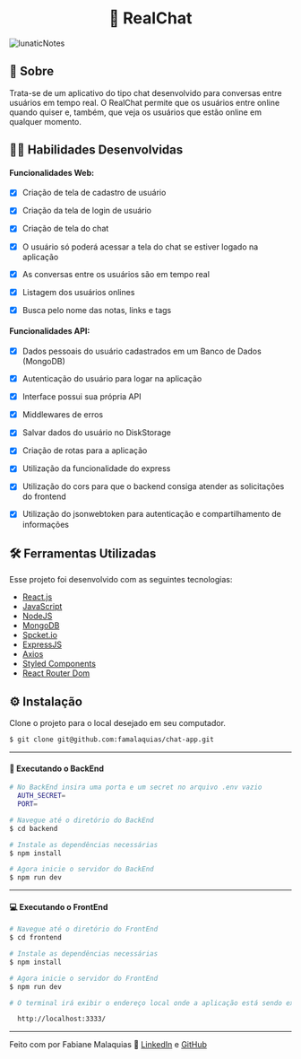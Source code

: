<h1 align="center">💬 RealChat</h1>

![lunaticNotes](https://user-images.githubusercontent.com/98343640/234660364-e2a794f4-5832-492f-9cb3-5ae1e2704d1d.png)


## :page_with_curl: Sobre

Trata-se de um aplicativo do tipo chat desenvolvido para conversas entre usuários em tempo real. 
O RealChat permite que os usuários entre online quando quiser e, também, que veja os usuários que estão online em qualquer momento.


## :man_technologist: Habilidades Desenvolvidas

#### Funcionalidades Web:

- [x] Criação de tela de cadastro de usuário
- [x] Criação da tela de login de usuário
- [x] Criação de tela do chat
- [x] O usuário só poderá acessar a tela do chat se estiver logado na aplicação
- [x] As conversas entre os usuários são em tempo real
- [x] Listagem dos usuários onlines
- [x] Busca pelo nome das notas, links e tags


#### Funcionalidades API:

- [x] Dados pessoais do usuário cadastrados em um Banco de Dados (MongoDB)
- [x] Autenticação do usuário para logar na aplicação
- [x] Interface possui sua própria API
- [x] Middlewares de erros
- [x] Salvar dados do usuário no DiskStorage
- [x] Criação de rotas para a aplicação
- [x] Utilização da funcionalidade do express 
- [x] Utilização do cors para que o backend consiga atender as solicitações do frontend
- [x] Utilização do jsonwebtoken para autenticação e compartilhamento de informações


## :hammer_and_wrench: Ferramentas Utilizadas

Esse projeto foi desenvolvido com as seguintes tecnologias:

- [React.js](https://react.dev/)
- [JavaScript](https://www.javascript.com/)
- [NodeJS](https://nodejs.org/en)
- [MongoDB](https://www.mongodb.com/)
- [Spcket.io](https://socket.io/)
- [ExpressJS](http://expressjs.com/)
- [Axios](https://axios-http.com/)
- [Styled Components](https://styled-components.com/)
- [React Router Dom](https://reactrouter.com/en/main)


## ⚙ Instalação

Clone o projeto para o local desejado em seu computador.

```bash
$ git clone git@github.com:famalaquias/chat-app.git
```

___

#### 🚧 Executando o BackEnd
```bash
# No BackEnd insira uma porta e um secret no arquivo .env vazio
  AUTH_SECRET=
  PORT=

# Navegue até o diretório do BackEnd
$ cd backend

# Instale as dependências necessárias
$ npm install

# Agora inicie o servidor do BackEnd
$ npm run dev
```
___

#### 💻 Executando o FrontEnd
```bash
# Navegue até o diretório do FrontEnd
$ cd frontend

# Instale as dependências necessárias
$ npm install

# Agora inicie o servidor do FrontEnd
$ npm run dev

# O terminal irá exibir o endereço local onde a aplicação está sendo executada. Basta digitar o mesmo endereço em seu navegador preferido. O endereço usado na criação do projeto foi este:

  http://localhost:3333/
```


---

Feito com por Fabiane Malaquias :wave: [LinkedIn](https://www.linkedin.com/in/fabianemalaquias/) e [GitHub](https://github.com/famalaquias)
